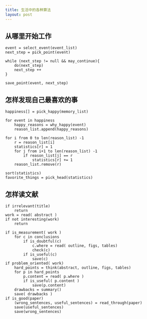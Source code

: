 ```yaml
---
title: 生活中的各种算法
layout: post
---
```


## 从哪里开始工作 ##

    event = select_event(event_list)
    next_step = pick_point(event)

    while (next_step != null && may_continue){
        do(next_step)
        next_step ++
    }

    save_point(event, next_step)

## 怎样发现自己最喜欢的事 ##

    happiness[] = pick_happy(memory_list)

    for event in happiness
        happy_reasons = why_happy(event)
        reason_list.append(happy_reasons)

    for i from 0 to len(reason_list) -1
        r = reason_list[i]
        statistics[r] = 1
        for j from i+1 to len(reason_list) -1
            if reason_list[j] == r
                statistics[r] += 1
        reason_list.remove(r)

    sort(statistics)
    favorite_things = pick_head(statistics)

## 怎样读文献 ##

    if irrelevant(title)
        return
    work = read( abstract )
    if not interesting(work)
        return

    if is_measurement( work )
        for c in conclusions
            if is_doubtful(c)
                c.where = read( outline, figs, tables)
                check(c)
            if is_useful(c)
                save(c)
    if problem_oriented( work)
        hard_points = think(abstract, outline, figs, tables)
        for p in hard_points
            p.content = read( p.where )
            if is_useful( p.content )
                save(p.content)
        drawbacks = summary()
        save( drawbacks )
    if is_good(paper)
        (wrong_sentences, useful_sentences) = read_through(paper)
        save(useful_sentences)
        save(wrong_sentences)

